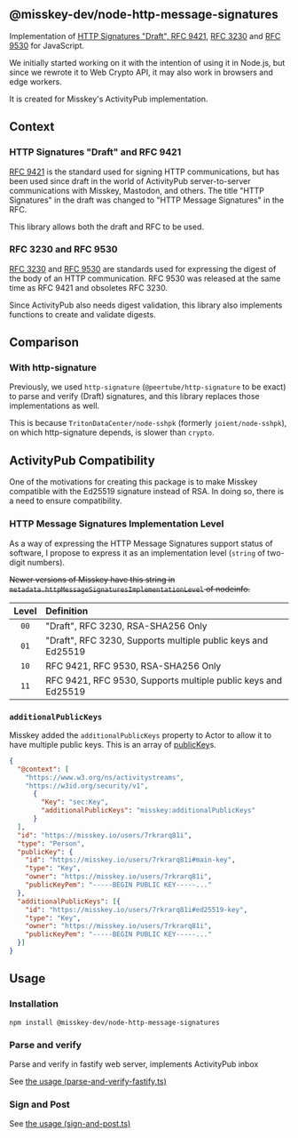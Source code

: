 @misskey-dev/node-http-message-signatures
----

Implementation of [HTTP Signatures "Draft", RFC 9421](https://datatracker.ietf.org/doc/rfc9421/), [RFC 3230](https://datatracker.ietf.org/doc/rfc3230/) and [RFC 9530](https://datatracker.ietf.org/doc/rfc9530/) for JavaScript.

We initially started working on it with the intention of using it in Node.js, but since we rewrote it to Web Crypto API, it may also work in browsers and edge workers.

It is created for Misskey's ActivityPub implementation.

## Context
### HTTP Signatures "Draft" and RFC 9421
[RFC 9421](https://datatracker.ietf.org/doc/rfc9421/) is the standard used for signing HTTP communications, but has been used since draft in the world of ActivityPub server-to-server communications with Misskey, Mastodon, and others.
The title "HTTP Signatures" in the draft was changed to "HTTP Message Signatures" in the RFC.

This library allows both the draft and RFC to be used.

### RFC 3230 and RFC 9530
[RFC 3230](https://datatracker.ietf.org/doc/rfc3230/) and [RFC 9530](https://datatracker.ietf.org/doc/rfc9530/) are standards used for expressing the digest of the body of an HTTP communication. RFC 9530 was released at the same time as RFC 9421 and obsoletes RFC 3230.

Since ActivityPub also needs digest validation, this library also implements functions to create and validate digests.

## Comparison
### With http-signature
Previously, we used `http-signature` (`@peertube/http-signature` to be exact) to parse and verify (Draft) signatures, and this library replaces those implementations as well.

This is because `TritonDataCenter/node-sshpk` (formerly `joient/node-sshpk`), on which http-signature depends, is slower than `crypto`.

## ActivityPub Compatibility
One of the motivations for creating this package is to make Misskey compatible with the Ed25519 signature instead of RSA. In doing so, there is a need to ensure compatibility.

### HTTP Message Signatures Implementation Level
As a way of expressing the HTTP Message Signatures support status of software, I propose to express it as an implementation level (`string` of two-digit numbers).

~~Newer versions of Misskey have this string in `metadata.httpMessageSignaturesImplementationLevel` of nodeinfo.~~

|Level|Definition|
|:-:|:--|
|`00`|"Draft", RFC 3230, RSA-SHA256 Only|
|`01`|"Draft", RFC 3230, Supports multiple public keys and Ed25519|
|`10`|RFC 9421, RFC 9530, RSA-SHA256 Only|
|`11`|RFC 9421, RFC 9530, Supports multiple public keys and Ed25519|

### `additionalPublicKeys`
Misskey added the `additionalPublicKeys` property to Actor to allow it to have multiple public keys. This is an array of [publicKey](https://docs.joinmastodon.org/spec/activitypub/#publicKey)s.

```json
{
  "@context": [
    "https://www.w3.org/ns/activitystreams",
    "https://w3id.org/security/v1",
      {
        "Key": "sec:Key",
        "additionalPublicKeys": "misskey:additionalPublicKeys"
      }
  ],
  "id": "https://misskey.io/users/7rkrarq81i",
  "type": "Person",
  "publicKey": {
    "id": "https://misskey.io/users/7rkrarq81i#main-key",
    "type": "Key",
    "owner": "https://misskey.io/users/7rkrarq81i",
    "publicKeyPem": "-----BEGIN PUBLIC KEY-----..."
  },
  "additionalPublicKeys": [{
    "id": "https://misskey.io/users/7rkrarq81i#ed25519-key",
    "type": "Key",
    "owner": "https://misskey.io/users/7rkrarq81i",
    "publicKeyPem": "-----BEGIN PUBLIC KEY-----..."
  }]
}
```

## Usage

### Installation
```
npm install @misskey-dev/node-http-message-signatures
```

### Parse and verify
Parse and verify in fastify web server, implements ActivityPub inbox

See [the usage (parse-and-verify-fastify.ts)](./test/unit/readme-usage/parse-and-verify-fastify.ts)

### Sign and Post

See [the usage (sign-and-post.ts)](./test/unit/readme-usage/sign-and-post.ts)
